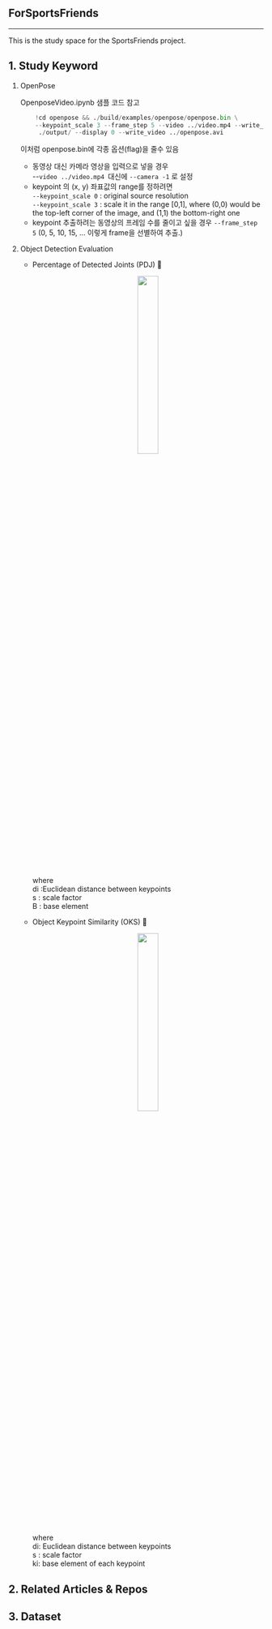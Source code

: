 ## ForSportsFriends
----------------------------------------------------------------
This is the study space for the SportsFriends project.

## 1. Study Keyword
1.  OpenPose

     OpenposeVideo.ipynb 샘플 코드 참고

      ```python
          !cd openpose && ./build/examples/openpose/openpose.bin \
          --keypoint_scale 3 --frame_step 5 --video ../video.mp4 --write_json\
           ./output/ --display 0 --write_video ../openpose.avi
      ```

     이처럼 openpose.bin에 각종 옵션(flag)을 줄수 있음

    - 동영상 대신 카메라 영상을 입력으로 넣을 경우   
      --`video ../video.mp4 `대신에 `--camera -1` 로 설정   
    - keypoint 의 (x, y) 좌표값의 range를 정하려면   
      `--keypoint_scale 0` : original source resolution   
      `--keypoint_scale 3` : scale it in the range [0,1], where (0,0) would be the top-left corner of the image, and (1,1) the bottom-right one   
    - keypoint 추출하려는 동영상의 프레임 수를 줄이고 싶을 경우
      `--frame_step 5` (0, 5, 10, 15, ... 이렇게 frame을 선별하여 추출.)


2. Object Detection Evaluation  
    - Percentage of Detected Joints (PDJ) :sparkling_heart:

      <p align="center"><img width="30%" src="images/math_pdj.gif" /></p>

       where    
         di :Euclidean distance between  keypoints    
         s : scale factor   
         B : base element   

    - Object Keypoint Similarity (OKS) :seedling:
       <p align="center"><img width="30%" src="images/math_oks.gif" /></p>

       where  
        di: Euclidean distance between  keypoints     
        s : scale factor    
        ki: base element of each keypoint   

## 2. Related Articles & Repos


## 3. Dataset
